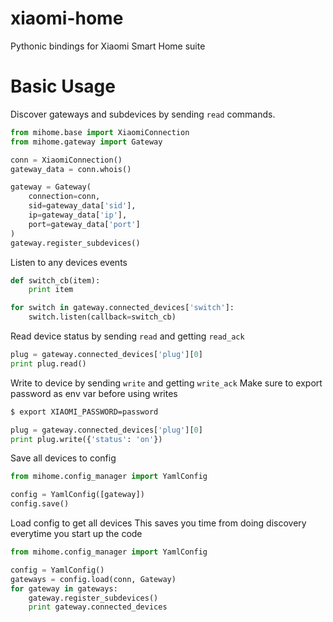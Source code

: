 xiaomi-home
==================

Pythonic bindings for Xiaomi Smart Home suite


Basic Usage
==================


Discover gateways and subdevices by sending `read` commands.

```python
from mihome.base import XiaomiConnection
from mihome.gateway import Gateway

conn = XiaomiConnection()
gateway_data = conn.whois()

gateway = Gateway(
	connection=conn,
	sid=gateway_data['sid'],
	ip=gateway_data['ip'],
	port=gateway_data['port']
)
gateway.register_subdevices()
```

Listen to any devices events

```python
def switch_cb(item):
	print item

for switch in gateway.connected_devices['switch']:
	switch.listen(callback=switch_cb)
```

Read device status by sending `read` and getting `read_ack`

```python
plug = gateway.connected_devices['plug'][0]
print plug.read()
```

Write to device by sending `write` and getting `write_ack`
Make sure to export password as env var before using writes

```bash
$ export XIAOMI_PASSWORD=password
```

```python
plug = gateway.connected_devices['plug'][0]
print plug.write({'status': 'on'})
```

Save all devices to config

```python
from mihome.config_manager import YamlConfig

config = YamlConfig([gateway])
config.save()
```

Load config to get all devices
This saves you time from doing discovery everytime you
start up the code

```python
from mihome.config_manager import YamlConfig

config = YamlConfig()
gateways = config.load(conn, Gateway)
for gateway in gateways:
	gateway.register_subdevices()
	print gateway.connected_devices
```